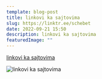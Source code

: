 ```yaml
---
template: blog-post
title: linkovi ka sajtovima
slug: https://linktr.ee/schebet
date: 2022-09-21 15:50
description: linkovi ka sajtovima
featuredImage: ""
---
```

[linkovi ka sajtovima](https://linktr.ee/schebet)

![linkovi ka sajtovima](/assets/linkovi.png "linkovi - Šebet")